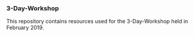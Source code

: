 ### 3-Day-Workshop

This repository contains resources used for the 3-Day-Workshop held in February 2019.

